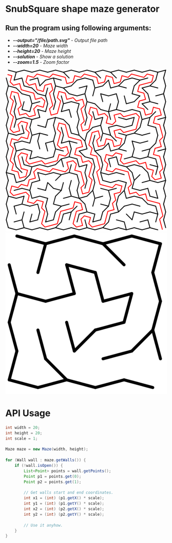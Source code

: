 # SnubSquare shape maze generator

## Run the program using following arguments:
- ***--output="/file/path.svg"*** - _Output file path_
- ***--width=20*** - _Maze width_
- ***--height=20*** - _Maze height_
- ***--solution*** - _Show a solution_
- ***--zoom=1.5*** - _Zoom factor_

![maze.svg](docs/20w_maze_with_solution.svg)
![maze.svg](docs/small_maze.svg)

# API Usage

```java
int width = 20;
int height = 20;
int scale = 1;

Maze maze = new Maze(width, height);

for (Wall wall : maze.getWalls()) {
    if (!wall.isOpen()) {
        List<Point> points = wall.getPoints();
        Point p1 = points.get(0);
        Point p2 = points.get(1);

        // Get walls start and end coordinates.
        int x1 = (int) (p1.getX() * scale);
        int y1 = (int) (p1.getY() * scale);
        int x2 = (int) (p2.getX() * scale);
        int y2 = (int) (p2.getY() * scale);
        
        // Use it anyhow.
    }
}
```